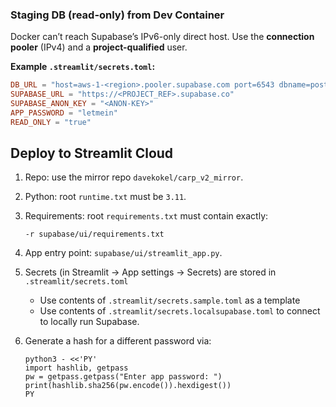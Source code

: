 ### Staging DB (read-only) from Dev Container

Docker can’t reach Supabase’s IPv6-only direct host. Use the **connection pooler** (IPv4) and a **project-qualified** user.

**Example `.streamlit/secrets.toml`:**
```toml
DB_URL = "host=aws-1-<region>.pooler.supabase.com port=6543 dbname=postgres user=teammate_ro.<PROJECT_REF> password=<PW> sslmode=require channel_binding=disable"
SUPABASE_URL = "https://<PROJECT_REF>.supabase.co"
SUPABASE_ANON_KEY = "<ANON-KEY>"
APP_PASSWORD = "letmein"
READ_ONLY = "true"
```

## Deploy to Streamlit Cloud

1. Repo: use the mirror repo `davekokel/carp_v2_mirror`.
2. Python: root `runtime.txt` must be `3.11`.
3. Requirements: root `requirements.txt` must contain exactly:
   ```
   -r supabase/ui/requirements.txt
   ```
4. App entry point: `supabase/ui/streamlit_app.py`.
5. Secrets (in Streamlit → App settings → Secrets) are stored in `.streamlit/secrets.toml` 
   - Use contents of `.streamlit/secrets.sample.toml` as a template
   - Use contents of `.streamlit/secrets.localsupabase.toml` to connect to locally run Supabase.

6. Generate a hash for a different password via:
   ```shell
   python3 - <<'PY'
   import hashlib, getpass
   pw = getpass.getpass("Enter app password: ")
   print(hashlib.sha256(pw.encode()).hexdigest())
   PY
   ```

